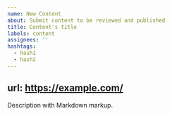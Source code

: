```yaml
---
name: New Content
about: Submit content to be reviewed and published
title: Content's title
labels: content
assignees: ''
hashtags:
  - hash1
  - hash2
---
```


url: https://example.com/
---
Description with Markdown markup.
